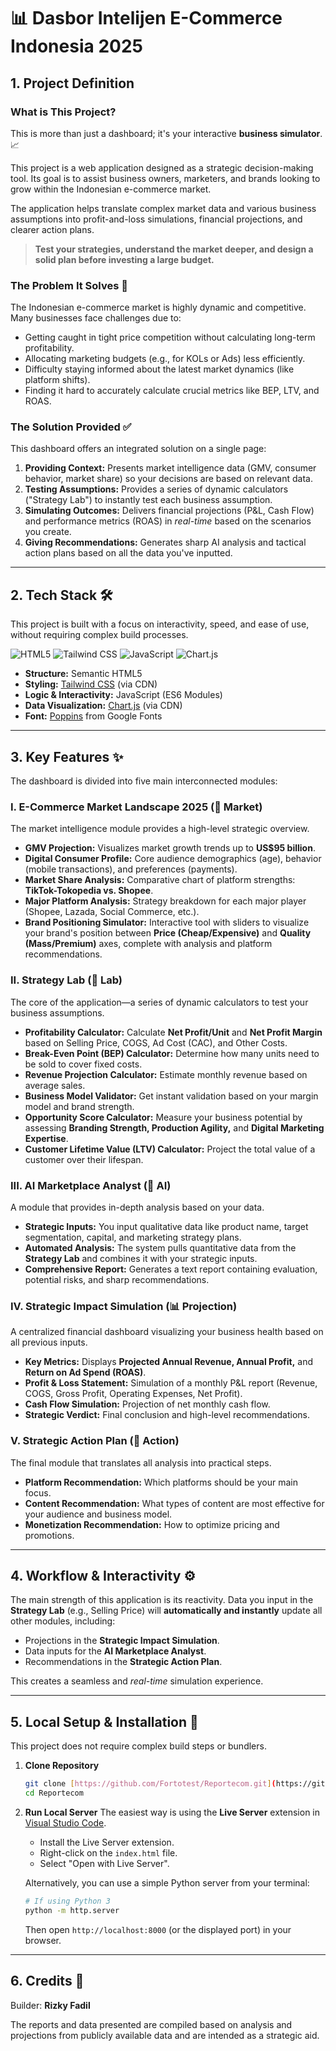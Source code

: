 # 📊 Dasbor Intelijen E-Commerce Indonesia 2025

## 1. Project Definition

### What is This Project?
This is more than just a dashboard; it's your interactive **business simulator**. 📈

This project is a web application designed as a strategic decision-making tool. Its goal is to assist business owners, marketers, and brands looking to grow within the Indonesian e-commerce market.

The application helps translate complex market data and various business assumptions into profit-and-loss simulations, financial projections, and clearer action plans.

> **Test your strategies, understand the market deeper, and design a solid plan before investing a large budget.**

### The Problem It Solves 🤔
The Indonesian e-commerce market is highly dynamic and competitive. Many businesses face challenges due to:
* Getting caught in tight price competition without calculating long-term profitability.
* Allocating marketing budgets (e.g., for KOLs or Ads) less efficiently.
* Difficulty staying informed about the latest market dynamics (like platform shifts).
* Finding it hard to accurately calculate crucial metrics like BEP, LTV, and ROAS.

### The Solution Provided ✅
This dashboard offers an integrated solution on a single page:
1.  **Providing Context:** Presents market intelligence data (GMV, consumer behavior, market share) so your decisions are based on relevant data.
2.  **Testing Assumptions:** Provides a series of dynamic calculators ("Strategy Lab") to instantly test each business assumption.
3.  **Simulating Outcomes:** Delivers financial projections (P&L, Cash Flow) and performance metrics (ROAS) in *real-time* based on the scenarios you create.
4.  **Giving Recommendations:** Generates sharp AI analysis and tactical action plans based on all the data you've inputted.

---

## 2. Tech Stack 🛠️

This project is built with a focus on interactivity, speed, and ease of use, without requiring complex build processes.

![HTML5](https://img.shields.io/badge/HTML5-E34F26?style=for-the-badge&logo=html5&logoColor=white)
![Tailwind CSS](https://img.shields.io/badge/Tailwind_CSS-38B2AC?style=for-the-badge&logo=tailwind-css&logoColor=white)
![JavaScript](https://img.shields.io/badge/JavaScript-F7DF1E?style=for-the-badge&logo=javascript&logoColor=black)
![Chart.js](https://img.shields.io/badge/Chart.js-FF6384?style=for-the-badge&logo=chartdotjs&logoColor=white)

* **Structure:** Semantic HTML5
* **Styling:** [Tailwind CSS](https://tailwindcss.com/) (via CDN)
* **Logic & Interactivity:** JavaScript (ES6 Modules)
* **Data Visualization:** [Chart.js](https://chartjs.org/) (via CDN)
* **Font:** [Poppins](https://fonts.google.com/specimen/Poppins) from Google Fonts

---

## 3. Key Features ✨

The dashboard is divided into five main interconnected modules:

### I. E-Commerce Market Landscape 2025 (🎯 Market)
The market intelligence module provides a high-level strategic overview.
* **GMV Projection:** Visualizes market growth trends up to **US$95 billion**.
* **Digital Consumer Profile:** Core audience demographics (age), behavior (mobile transactions), and preferences (payments).
* **Market Share Analysis:** Comparative chart of platform strengths: **TikTok-Tokopedia vs. Shopee**.
* **Major Platform Analysis:** Strategy breakdown for each major player (Shopee, Lazada, Social Commerce, etc.).
* **Brand Positioning Simulator:** Interactive tool with sliders to visualize your brand's position between **Price (Cheap/Expensive)** and **Quality (Mass/Premium)** axes, complete with analysis and platform recommendations.

### II. Strategy Lab (🔬 Lab)
The core of the application—a series of dynamic calculators to test your business assumptions.
* **Profitability Calculator:** Calculate **Net Profit/Unit** and **Net Profit Margin** based on Selling Price, COGS, Ad Cost (CAC), and Other Costs.
* **Break-Even Point (BEP) Calculator:** Determine how many units need to be sold to cover fixed costs.
* **Revenue Projection Calculator:** Estimate monthly revenue based on average sales.
* **Business Model Validator:** Get instant validation based on your margin model and brand strength.
* **Opportunity Score Calculator:** Measure your business potential by assessing **Branding Strength, Production Agility,** and **Digital Marketing Expertise**.
* **Customer Lifetime Value (LTV) Calculator:** Project the total value of a customer over their lifespan.

### III. AI Marketplace Analyst (📝 AI)
A module that provides in-depth analysis based on your data.
* **Strategic Inputs:** You input qualitative data like product name, target segmentation, capital, and marketing strategy plans.
* **Automated Analysis:** The system pulls quantitative data from the **Strategy Lab** and combines it with your strategic inputs.
* **Comprehensive Report:** Generates a text report containing evaluation, potential risks, and sharp recommendations.

### IV. Strategic Impact Simulation (📊 Projection)
A centralized financial dashboard visualizing your business health based on all previous inputs.
* **Key Metrics:** Displays **Projected Annual Revenue, Annual Profit,** and **Return on Ad Spend (ROAS)**.
* **Profit & Loss Statement:** Simulation of a monthly P&L report (Revenue, COGS, Gross Profit, Operating Expenses, Net Profit).
* **Cash Flow Simulation:** Projection of net monthly cash flow.
* **Strategic Verdict:** Final conclusion and high-level recommendations.

### V. Strategic Action Plan (🤟 Action)
The final module that translates all analysis into practical steps.
* **Platform Recommendation:** Which platforms should be your main focus.
* **Content Recommendation:** What types of content are most effective for your audience and business model.
* **Monetization Recommendation:** How to optimize pricing and promotions.

---

## 4. Workflow & Interactivity ⚙️

The main strength of this application is its reactivity. Data you input in the **Strategy Lab** (e.g., Selling Price) will **automatically and instantly** update all other modules, including:
* Projections in the **Strategic Impact Simulation**.
* Data inputs for the **AI Marketplace Analyst**.
* Recommendations in the **Strategic Action Plan**.

This creates a seamless and *real-time* simulation experience.

---

## 5. Local Setup & Installation 🚀

This project does not require complex build steps or bundlers.

1.  **Clone Repository**
    ```bash
    git clone [https://github.com/Fortotest/Reportecom.git](https://github.com/Fortotest/Reportecom.git)
    cd Reportecom
    ```

2.  **Run Local Server**
    The easiest way is using the **Live Server** extension in [Visual Studio Code](https://code.visualstudio.com/).
    * Install the Live Server extension.
    * Right-click on the `index.html` file.
    * Select "Open with Live Server".

    Alternatively, you can use a simple Python server from your terminal:
    ```bash
    # If using Python 3
    python -m http.server
    ```
    Then open `http://localhost:8000` (or the displayed port) in your browser.

---

## 6. Credits 👤

Builder: **Rizky Fadil**

The reports and data presented are compiled based on analysis and projections from publicly available data and are intended as a strategic aid.
